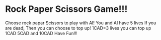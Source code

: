 # Rock Paper Scissors Game!!!
Choose rock papar Scissors to play with AI!
You and AI have 5 lives
If you are dead, Then you can choose to top up!
1CAD=3 lives
you can top up 1CAD 5CAD and 10CAD
Have Fun!!!
